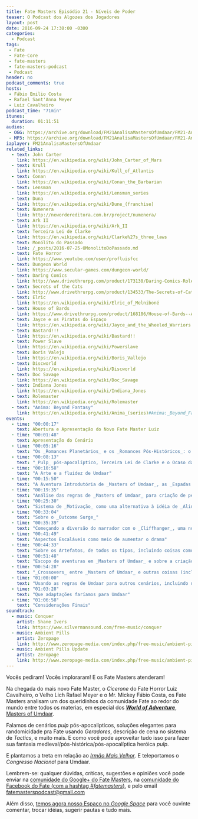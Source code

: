 ```yaml
---
title: Fate Masters Episódio 21 - Níveis de Poder
teaser: O Podcast dos Algozes dos Jogadores
layout: post
date: 2016-09-24 17:30:00 -0300
categories:
  - Podcast
tags:
 - Fate
 - Fate-Core
 - fate-masters
 - fate-masters-podcast
 - Podcast
header: no
podcast_comments: true 
hosts:
 - Fábio Emilio Costa
 - Rafael Sant'Anna Meyer
 - Luiz Cavalheiro
podcast_time: "71min"
itunes:
  duration: 01:11:51
audios:
 - OGG: https://archive.org/download/FM21AnalisaMastersOfUmdaar/FM21-AnalisaMastersOfUmdaar.ogg       
 - MP3: https://archive.org/download/FM21AnalisaMastersOfUmdaar/FM21-AnalisaMastersOfUmdaar.mp3
iaplayer: FM21AnalisaMastersOfUmdaar
related_links:
  - text: John Carter
    link: https://en.wikipedia.org/wiki/John_Carter_of_Mars
  - text: Krull
    link: https://en.wikipedia.org/wiki/Kull_of_Atlantis
  - text: Conan
    link: https://en.wikipedia.org/wiki/Conan_the_Barbarian
  - text: Lensman
    link: https://en.wikipedia.org/wiki/Lensman_series
  - text: Duna
    link: https://en.wikipedia.org/wiki/Dune_(franchise)
  - text: Numenera
    link: http://newordereditora.com.br/project/numenera/
  - text: Ark II
    link: https://en.wikipedia.org/wiki/Ark_II
  - text: Terceira Lei de Clarke
    link: https://en.wikipedia.org/wiki/Clarke%27s_three_laws
  - text: Monólito do Passado
    link: /_posts/2016-07-25-OMonolitoDoPassado.md
  - text: Fate Horror
    link: https://www.youtube.com/user/profluisfcc
  - text: Dungeon World
    link: https://www.secular-games.com/dungeon-world/
  - text: Daring Comics
    link: http://www.drivethrurpg.com/product/173130/Daring-Comics-RolePlaying-Game
  - text: Secrets of the Cats
    link: http://www.drivethrurpg.com/product/134533/The-Secrets-of-Cats--A-World-of-Adventure-for-Fate-Core
  - text: Elric
    link: https://en.wikipedia.org/wiki/Elric_of_Melniboné
  - text: House of Bards
    link: https://www.drivethrurpg.com/product/168186/House-of-Bards--A-World-of-Adventure-for-Fate-Core
  - text: Jayce e os Piratas do Espaço
    link: https://en.wikipedia.org/wiki/Jayce_and_the_Wheeled_Warriors
  - text: Bastard!!!
    link: https://en.wikipedia.org/wiki/Bastard!!
  - text: Power Slave
    link: https://en.wikipedia.org/wiki/Powerslave
  - text: Boris Valejo
    link: https://en.wikipedia.org/wiki/Boris_Vallejo
  - text: Discworld
    link: https://en.wikipedia.org/wiki/Discworld
  - text: Doc Savage
    link: https://en.wikipedia.org/wiki/Doc_Savage
  - text: Indiana Jones
    link: https://en.wikipedia.org/wiki/Indiana_Jones
  - text: Rolemaster
    link: https://en.wikipedia.org/wiki/Rolemaster
  - text: "Anima: Beyond Fantasy"
    link: https://en.wikipedia.org/wiki/Anima_(series)#Anima:_Beyond_Fantasy
events:
  - time: "00:00:17"
    text: Abertura e Apresentação do Novo Fate Master Luiz
  - time: "00:01:48"
    text: Apresentação do Cenário
  - time: "00:05:16"
    text: "Os _Romances Planetários_ e os _Romances Pós-Históricos_: o fundamento de Masters of Umdaar"
  - time: "00:08:13"
    text: "_Pulp_ pós-apocalíptico, Terceira Lei de Clarke e o Ocaso da Civilização: elementos de Umdaar"
  - time: "00:10:58"
    text: "A Arte e a fluidez de Umdaar"
  - time: "00:15:50"
    text: "A Aventura Introdutória de _Masters of Umdaar_, as _Espadas Estelares de Su'ul_ (___Starblades of Su'ul___) e a descrição de cena em formato _Tactics_"
  - time: "00:19:35"
    text: "Análise das regras de _Masters of Umdaar_ para criação de personagens, incluindo as regras de _Geradores_ para as escolha aleatória de bioformas (raças)"
  - time: "00:25:30"
    text: "Sistema de _Motivação_ como uma alternativa à idéia de _Alinhamento_ e Poderes como Façanhas, incluindo escolha aleatória e as _'Listas de Compras'_ e a _Rule of Cool_"
  - time: "00:33:04"
    text: "Sobre o _Outcome Surge_"
  - time: "00:35:39"
    text: "Começando a diversão do narrador com o _Cliffhanger_, uma nova versão das _Disputas_, com consequências potenciais sérias!"
  - time: "00:41:49"
    text: "Aspectos Escaláveis como meio de aumentar o drama"
  - time: "00:44:33"
    text: "Sobre os Artefatos, de todos os tipos, incluindo coisas como usando artefatos que o personagem tomou de inimigos caídos, artefatos amaldiçoados, aprimorando artefatos, etc..."
  - time: "00:51:48"
    text: "Escopo de aventuras em _Masters of Umdaar_ e sobre a criação de Umdaar por cada narrado"
  - time: "00:54:28"
    text: "_Crossovers_ entre _Masters of Umdaar_ e outras coisas (incluindo _Bastard!!!_)"
  - time: "01:00:00"
    text: "Usando as regras de Umdaar para outros cenários, incluindo um presente dos Fate Masters aos jogadores de OSR, e _Cúpula do Trovão_ como um _Cliffhanger_"
  - time: "01:03:28"
    text: "Que adaptações faríamos para Umdaar"
  - time: "01:06:58"
    text: "Considerações Finais"
soundtrack:
  - music: Conquer
    artist: Shane Ivers
    link: https://www.silvermansound.com/free-music/conquer
  - music: Ambient Pills
    artist: Zeropage
    link: http://www.zeropage-media.com/index.php/free-music/ambient-pills
  - music: Ambient Pills Update
    artist: Zeropage
    link: http://www.zeropage-media.com/index.php/free-music/ambient-pills-update
---
```


Vocês pediram! Vocês imploraram! E os Fate Masters atenderam!

Na chegada do mais novo Fate Master, o _Cicerone_ do Fate Horror Luiz Cavalheiro, o Velho Lich Rafael Meyer e o Mr. Mickey Fábio Costa, os Fate Masters analisam um dos queridinhos da comunidade Fate ao redor do mundo entre todos os materias, em especial dos [___World of Adventure___][woa], [Masters of Umdaar][umdaar]. 

Falamos de cenários _pulp_ pós-apocalipticos, soluções elegantes para randomicidade pra Fate usando _Geradores_, descrição de cena no sistema de _Tactics_, e muito mais. E como você pode aproveitar tudo isso para fazer sua fantasia medieval/pós-histórica/pós-apocalíptica heróica _pulp_. 

E plantamos a treta em relação ao [_Irmão Mais Velhor_][dd]. E teleportamos o _Congresso Nacional_ para Umdaar.

Lembrem-se: qualquer  dúvidas, críticas, sugestões  e opiniões você pode enviar na [comunidade do Google+ do Fate Masters][gplus], na [comunidade do Facebook do Fate (com a hashtag _#fatemasters_)][fb], e pelo email <fatemasterspodcast@gmail.com>

Além disso, [temos agora nosso Espaço no _Google Space_][spaces] para você ouvinte comentar, trocar idéias, sugerir pautas e tudo mais.

[gplus]: https://plus.google.com/communities/100913016060492249875
[fb]: https://www.facebook.com/groups/faterpgbrasil/
[spaces]: https://goo.gl/spaces/gFqsaUsaSJN1boHH9
[woa]: http://www.evilhat.com/home/fate-worlds-and-adventures/
[umdaar]: http://www.drivethrurpg.com/product/155458/Masters-of-Umdaar--A-World-of-Adventure-for-Fate-Core
[dd]: http://dnd.wizards.com/
